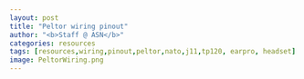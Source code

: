 ```yaml
---
layout: post
title: "Peltor wiring pinout"
author: "<b>Staff @ ASN</b>"
categories: resources
tags: [resources,wiring,pinout,peltor,nato,j11,tp120, earpro, headset]
image: PeltorWiring.png
---
```


